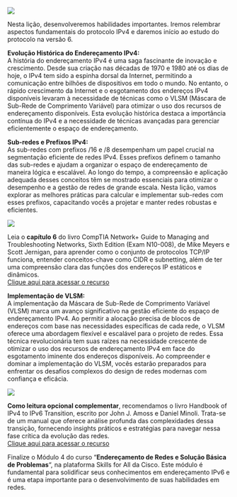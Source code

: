 ![](https://infnet.online/wp-content/uploads/2024/03/LD2-9.jpg)

Nesta lição, desenvolveremos habilidades importantes. Iremos relembrar aspectos fundamentais do protocolo IPv4 e daremos início ao estudo do protocolo na versão 6.

**Evolução Histórica do Endereçamento IPv4:**  
A história do endereçamento IPv4 é uma saga fascinante de inovação e crescimento. Desde sua criação nas décadas de 1970 e 1980 até os dias de hoje, o IPv4 tem sido a espinha dorsal da Internet, permitindo a comunicação entre bilhões de dispositivos em todo o mundo. No entanto, o rápido crescimento da Internet e o esgotamento dos endereços IPv4 disponíveis levaram à necessidade de técnicas como o VLSM (Máscara de Sub-Rede de Comprimento Variável) para otimizar o uso dos recursos de endereçamento disponíveis. Esta evolução histórica destaca a importância contínua do IPv4 e a necessidade de técnicas avançadas para gerenciar eficientemente o espaço de endereçamento.

**Sub-redes e Prefixos IPv4:**  
As sub-redes com prefixos /16 e /8 desempenham um papel crucial na segmentação eficiente de redes IPv4. Esses prefixos definem o tamanho das sub-redes e ajudam a organizar o espaço de endereçamento de maneira lógica e escalável. Ao longo do tempo, a compreensão e aplicação adequada desses conceitos têm se mostrado essenciais para otimizar o desempenho e a gestão de redes de grande escala. Nesta lição, vamos explorar as melhores práticas para calcular e implementar sub-redes com esses prefixos, capacitando vocês a projetar e manter redes robustas e eficientes.

![](https://learning.oreilly.com/library/cover/9781264269044)

Leia o **capítulo 6** do livro CompTIA Network+ Guide to Managing and Troubleshooting Networks, Sixth Edition (Exam N10-008), de Mike Meyers e Scott Jernigan, para aprender como o conjunto de protocolos TCP/IP funciona, entender conceitos-chave como CIDR e subnetting, além de ter uma compreensão clara das funções dos endereços IP estáticos e dinâmicos.  
[Clique aqui para acessar o recurso](https://learning.oreilly.com/library/view/mike-meyers-comptia/9781264269044/ch06.xhtml)

**Implementação de VLSM:**  
A implementação da Máscara de Sub-Rede de Comprimento Variável (VLSM) marca um avanço significativo na gestão eficiente do espaço de endereçamento IPv4. Ao permitir a alocação precisa de blocos de endereços com base nas necessidades específicas de cada rede, o VLSM oferece uma abordagem flexível e escalável para o projeto de redes. Essa técnica revolucionária tem suas raízes na necessidade crescente de otimizar o uso dos recursos de endereçamento IPv4 em face do esgotamento iminente dos endereços disponíveis. Ao compreender e dominar a implementação do VLSM, vocês estarão preparados para enfrentar os desafios complexos do design de redes modernas com confiança e eficácia.

![](https://learning.oreilly.com/library/cover/9781420013696)

**Como leitura opcional complementar**, recomendamos o livro Handbook of IPv4 to IPv6 Transition, escrito por John J. Amoss e Daniel Minoli. Trata-se de um manual que oferece análise profunda das complexidades dessa transição, fornecendo insights práticos e estratégias para navegar nessa fase crítica da evolução das redes.  
[Clique aqui para acessar o recurso](https://learning.oreilly.com/library/view/handbook-of-ipv4/9781420013696/)

Finalize o Módulo 4 do curso “**Endereçamento de Redes e Solução Básica de Problemas**“, na plataforma Skills for All da Cisco. Este módulo é fundamental para solidificar seus conhecimentos em endereçamento IPv6 e é uma etapa importante para o desenvolvimento de suas habilidades em redes.